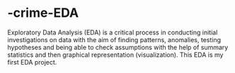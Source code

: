 # -crime-EDA
Exploratory Data Analysis (EDA) is a critical process in conducting initial investigations on data with the aim of finding patterns, anomalies, testing hypotheses and being able to check assumptions with the help of summary statistics and then graphical representation (visualization). This EDA is my first EDA project.
